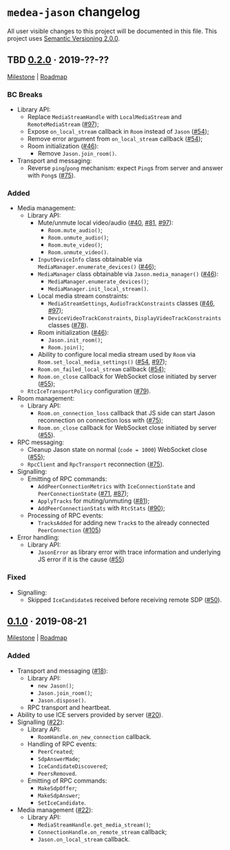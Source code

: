 `medea-jason` changelog
=======================

All user visible changes to this project will be documented in this file. This project uses [Semantic Versioning 2.0.0].




## TBD [0.2.0] · 2019-??-??
[0.2.0]: /../../tree/medea-jason-0.2.0/jason

[Milestone](/../../milestone/2) | [Roadmap](/../../issues/27)

### BC Breaks

- Library API:
    - Replace `MediaStreamHandle` with `LocalMediaStream` and `RemoteMediaStream` ([#97]);
    - Expose `on_local_stream` callback in `Room` instead of `Jason` ([#54]);
    - Remove error argument from `on_local_stream` callback ([#54]);
    - Room initialization ([#46]):
        - Remove `Jason.join_room()`.
- Transport and messaging:
    - Reverse `ping`/`pong` mechanism: expect `Ping`s from server and answer with `Pong`s ([#75]).

### Added

- Media management:
    - Library API:
        - Mute/unmute local video/audio ([#40], [#81], [#97]):
            - `Room.mute_audio()`;
            - `Room.unmute_audio()`;
            - `Room.mute_video()`;
            - `Room.unmute_video()`.
        - `InputDeviceInfo` class obtainable via `MediaManager.enumerate_devices()` ([#46]);
        - `MediaManager` class obtainable via `Jason.media_manager()` ([#46]):
            - `MediaManager.enumerate_devices()`;
            - `MediaManager.init_local_stream()`.
        - Local media stream constraints:
            - `MediaStreamSettings`, `AudioTrackConstraints` classes ([#46], [#97]);
            - `DeviceVideoTrackConstraints`, `DisplayVideoTrackConstraints` classes ([#78]).
        - Room initialization ([#46]):
            - `Jason.init_room()`;
            - `Room.join()`;
        - Ability to configure local media stream used by `Room` via `Room.set_local_media_settings()` ([#54], [#97]);
        - `Room.on_failed_local_stream` callback ([#54]);
        - `Room.on_close` callback for WebSocket close initiated by server ([#55]);
    - `RtcIceTransportPolicy` configuration ([#79]).
- Room management:
    - Library API:
        - `Room.on_connection_loss` callback that JS side can start Jason reconnection on connection loss with ([#75]);
        - `Room.on_close` callback for WebSocket close initiated by server ([#55]).
- RPC messaging:
    - Cleanup Jason state on normal (`code = 1000`) WebSocket close ([#55]);
    - `RpcClient` and `RpcTransport` reconnection ([#75]).
- Signalling:
    - Emitting of RPC commands:
        - `AddPeerConnectionMetrics` with `IceConnectionState` and `PeerConnectionState` ([#71], [#87]);
        - `ApplyTracks` for muting/unmuting ([#81]);
        - `AddPeerConnectionStats` with `RtcStats` ([#90]);
    - Processing of RPC events:
        - `TracksAdded` for adding new `Track`s to the already connected `PeerConnection` ([#105])
- Error handling:
    - Library API:
        - `JasonError` as library error with trace information and underlying JS error if it is the cause ([#55])

### Fixed

- Signalling:
    - Skipped `IceCandidate`s received before receiving remote SDP ([#50]).

[#40]: /../../pull/40
[#46]: /../../pull/46
[#50]: /../../pull/59
[#54]: /../../pull/54
[#55]: /../../pull/55
[#71]: /../../pull/71
[#75]: /../../pull/75
[#78]: /../../pull/78
[#79]: /../../pull/79
[#81]: /../../pull/81
[#87]: /../../pull/87
[#90]: /../../pull/90
[#97]: /../../pull/97
[#105]: /../../pull/105




## [0.1.0] · 2019-08-21
[0.1.0]: /../../tree/medea-jason-0.1.0/jason

[Milestone](/../../milestone/1) | [Roadmap](/../../issues/8)

### Added

- Transport and messaging ([#18](/../../pull/18)):
    - Library API:
        - `new Jason()`;
        - `Jason.join_room()`;
        - `Jason.dispose()`.
    - RPC transport and heartbeat.
- Ability to use ICE servers provided by server ([#20](/../../pull/20)).
- Signalling ([#22](/../../pull/22)):
    - Library API:
       - `RoomHandle.on_new_connection` callback.
    - Handling of RPC events:
        - `PeerCreated`;
        - `SdpAnswerMade`;
        - `IceCandidateDiscovered`;
        - `PeersRemoved`.
    - Emitting of RPC commands:
        - `MakeSdpOffer`;
        - `MakeSdpAnswer`;
        - `SetIceCandidate`.
- Media management ([#22](/../../pull/22)):
    - Library API:
        - `MediaStreamHandle.get_media_stream()`;
        - `ConnectionHandle.on_remote_stream` callback;
        - `Jason.on_local_stream` callback.





[Semantic Versioning 2.0.0]: https://semver.org
